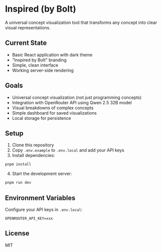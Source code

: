 # Inspired (by Bolt)

A universal concept visualization tool that transforms any concept into clear visual representations.

## Current State
- Basic React application with dark theme
- "Inspired by Bolt" branding
- Simple, clean interface
- Working server-side rendering

## Goals
- Universal concept visualization (not just programming concepts)
- Integration with OpenRouter API using Qwen 2.5 32B model
- Visual breakdowns of complex concepts
- Simple dashboard for saved visualizations
- Local storage for persistence

## Setup

1. Clone this repository
2. Copy `.env.example` to `.env.local` and add your API keys
3. Install dependencies:
```bash
pnpm install
```
4. Start the development server:
```bash
pnpm run dev
```

## Environment Variables

Configure your API keys in `.env.local`:

```
OPENROUTER_API_KEY=xxx
```

## License

MIT
